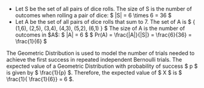 <ul>
<li> Let S be the set of all pairs of dice rolls. 
The size of S is the number of outcomes when rolling a pair of dice: $ |S| = 6 \times 6 = 36 $
	<li> Let A be the set of all pairs of dice rolls that sum to 7. 
	      The set of A is $ { (1,6), (2,5), (3,4), (4,3), (5,2), (6,1) } $ 
	      The size of A is the number of outcomes in $A$: $ |A| = 6 $
$ Pr(A) = \frac{|A|}{|S|} = \frac{6}{36} = \frac{1}{6} $
</ul>
The Geometric Distribution is used to model the number of trials needed to achieve the first success in repeated independent Bernoulli trials. 
The expected value of a Geometric Distribution with probability of success $ p $ is given by $ \frac{1}{p} $. 
Therefore, the expected value of $ X $ is $ \frac{1}{ \frac{1}{6}} = 6 $.
